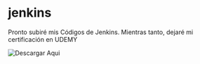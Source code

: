 # jenkins
Pronto subiré mis Códigos de Jenkins.
Mientras tanto, dejaré mi certificación en UDEMY

![Descargar Aqui](https://www.udemy.com/certificate/UC-bbd354fe-8c85-402d-b896-52142ad40fe1/)